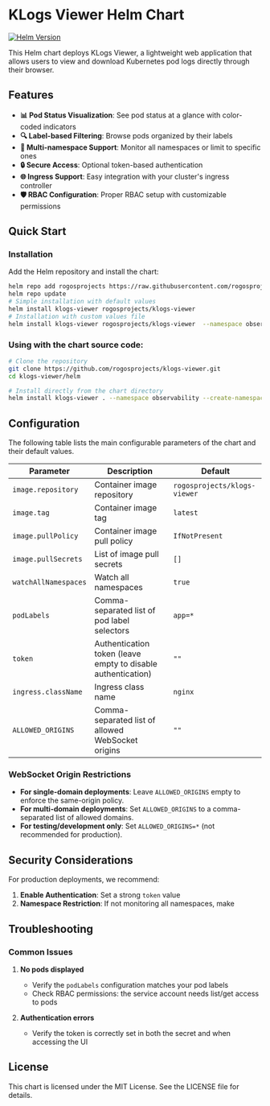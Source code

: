 # KLogs Viewer Helm Chart

[![Helm Version](https://img.shields.io/badge/helm-v3-blue)](https://helm.sh)

This Helm chart deploys KLogs Viewer, a lightweight web application that allows users to view and download Kubernetes pod logs directly through their browser.

## Features

- **📊 Pod Status Visualization**: See pod status at a glance with color-coded indicators
- **🔍 Label-based Filtering**: Browse pods organized by their labels
- **🔄 Multi-namespace Support**: Monitor all namespaces or limit to specific ones
- **🔒 Secure Access**: Optional token-based authentication
- **🌐 Ingress Support**: Easy integration with your cluster's ingress controller
- **🛡️ RBAC Configuration**: Proper RBAC setup with customizable permissions

## Quick Start


### Installation

Add the Helm repository and install the chart:

```bash
helm repo add rogosprojects https://raw.githubusercontent.com/rogosprojects/helm/master
helm repo update
# Simple installation with default values
helm install klogs-viewer rogosprojects/klogs-viewer
# Installation with custom values file
helm install klogs-viewer rogosprojects/klogs-viewer  --namespace observability --create-namespace --values values.yaml
```

### Using with the chart source code:

```bash
# Clone the repository
git clone https://github.com/rogosprojects/klogs-viewer.git
cd klogs-viewer/helm

# Install directly from the chart directory
helm install klogs-viewer . --namespace observability --create-namespace
```

## Configuration

The following table lists the main configurable parameters of the chart and their default values.

| Parameter | Description | Default |
|-----------|-------------|---------|
| `image.repository` | Container image repository | `rogosprojects/klogs-viewer` |
| `image.tag` | Container image tag | `latest` |
| `image.pullPolicy` | Container image pull policy | `IfNotPresent` |
| `image.pullSecrets` | List of image pull secrets | `[]` |
| `watchAllNamespaces` | Watch all namespaces | `true` |
| `podLabels` | Comma-separated list of pod label selectors | `app=*` |
| `token` | Authentication token (leave empty to disable authentication) | `""` |
| `ingress.className` | Ingress class name | `nginx` |
| `ALLOWED_ORIGINS` | Comma-separated list of allowed WebSocket origins | `""` |

### WebSocket Origin Restrictions

- **For single-domain deployments**: Leave `ALLOWED_ORIGINS` empty to enforce the same-origin policy.
- **For multi-domain deployments**: Set `ALLOWED_ORIGINS` to a comma-separated list of allowed domains.
- **For testing/development only**: Set `ALLOWED_ORIGINS=*` (not recommended for production).

## Security Considerations

For production deployments, we recommend:

1. **Enable Authentication**: Set a strong `token` value
2. **Namespace Restriction**: If not monitoring all namespaces, make

## Troubleshooting

### Common Issues

1. **No pods displayed**
   - Verify the `podLabels` configuration matches your pod labels
   - Check RBAC permissions: the service account needs list/get access to pods

3. **Authentication errors**
   - Verify the token is correctly set in both the secret and when accessing the UI


## License

This chart is licensed under the MIT License. See the LICENSE file for details.
